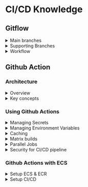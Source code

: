 # CI/CD Knowledge

## Gitflow
<details>
  <summary>Main branches</summary>
  <br/>
  
  + **Main:** This branch contains the production-ready code. All releases are tagged here.
  + **Develop:** This branch serves as an integration branch for features. It contains the latest delivered development changes for the next release.
</details>
<details>
  <summary>Supporting Branches</summary>
  <br/>
  
  + **Feature Branches:** Created from the `develop` branch, these branches are used to `develop` new features. Once a feature is complete, it is merged back into `develop`.
  + **Release Branches:** Created from the `develop` branch when a set of features is ready for a release. This branch allows for final testing and bug fixing before merging into `main` and `develop`.
  + **Hotfix Branches:** Created from the `main` branch to quickly address critical issues in production. Once fixed, changes are merged back into both `main` and `develop`.
</details>
<details>
  <summary>Workflow</summary>
  <br/>
  
  + **Initialization:** Start by creating the `develop` branch from `main`.
  + **Feature Development:** Developers create feature branches from `develop`, work on their features, and merge them back into `develop` when done.
  + **Release Preparation:** When ready for a release, create a release branch from `develop`, perform final testing and fixes, then merge into both `main` and `develop`.
  + **Hotfixes:** For urgent fixes, create a hotfix branch from `main`, apply the fix, and merge back into both `main` and `develop`.
  
</details>

## Github Action
### Architecture

<details>
  <summary>Overview</summary>
  <br/>
  
  ![github_action_architecture](images/github_architecture.png)
  
</details>

<details>
  <summary>Key concepts</summary>
  <br/>

  + **Workflow:** A workflow is a configurable automated process that consists of one or more jobs.
  + **Events:** Events are specific activities in a repository that trigger workflows.
  + **Step:** Steps are individual tasks within a job. They can run commands or actions (reusable extensions).
  + **Actions:** Actions are reusable units of code that perform specific tasks. They can be used within steps to simplify workflows.
  + **Jobs:** A job is a set of steps that run as part of your workflow. Recall that a step can run a task, a command, or an action.
  + **Runner:** A runner is a machine, either hosted by GitHub or self-hosted, that executes the jobs in a workflow.
  
</details>

### Using Github Actions

<details>
  <summary>Managing Secrets</summary>
  <br/>
  
  **Manage:**
  
  1. Go to your repository on GitHub.
  2. Click on the **Settings** tab.
  3. In the left sidebar, click on **Secrets and variables > Actions**.
  4. Click on **New repository secret**.
  5. Add a name for your secret and its value, then click Add secret.

  **Use:**

  To use a secret in your workflow, reference it in your YAML file like this:
  ```
  jobs:
  build:
    runs-on: ubuntu-latest
    steps:
    - name: Checkout code
      uses: actions/checkout@v2

    - name: Use secret
      run: echo ${{ secrets.MY_SECRET }}
  ```

  _Note:_ Always use secrets for sensitive information like API keys, tokens, and passwords.
</details>

<details>
  <summary>Managing Environment Variables</summary>
  <br/>

  **Environment-Specific Variables:** Navigate to **Settings > Environments**, create an environment.
  **Environment Variables in Workflow:** You can define environment variables directly in your workflow file.

  ```
  jobs:
    build:
      runs-on: ubuntu-latest
      env:
        MY_VARIABLE: 'value'
      steps:
      - name: Checkout code
        uses: actions/checkout@v2
  
      - name: Use environment variable
        run: echo $MY_VARIABLE
  ```
</details>
<details>
  <summary>Caching</summary>
  <br/>

  Caching in GitHub Actions is a mechanism that allows you to store and reuse files or data between workflow runs.

  1. **Cache Creation:** During a workflow run, you can create a cache by specifying a unique key. This key is used to identify the cache.
  2. **Cache Storage:** The cache is stored on GitHub’s servers.
  3. **Cache Restoration:** In subsequent workflow runs, the cache can be restored using the same key, allowing you to reuse the stored data.

  ```
  name: Java CI

  on: [push, pull_request]
  
  jobs:
    build:
      runs-on: ubuntu-latest
  
      - name: Cache Maven dependencies
        uses: actions/cache@v3
        with:
          path: ~/.m2/repository
          key: ${{ runner.os }}-maven-${{ hashFiles('**/pom.xml') }}
          restore-keys: |
            ${{ runner.os }}-maven-
  ```
  _The actions/cache@v3 action caches the Maven dependencies located in the ~/.m2/repository directory._

</details>

<details>
  <summary>Matrix builds</summary>
  <br/>

</details>
<details>
  <summary>Parallel Jobs</summary>
  <br/>

  You can define multiple jobs within the jobs section of your workflow YAML file.

  ```
  name: Parallel Jobs Example

  on: [push]
  
  jobs:
    job1:
      runs-on: ubuntu-latest
      steps:
        - name: Checkout code
          uses: actions/checkout@v2
        - name: Run tests
          run: echo "Running tests for job1"
  
    job2:
      runs-on: ubuntu-latest
      steps:
        - name: Checkout code
          uses: actions/checkout@v2
        - name: Build project
          run: echo "Building project for job2"
  ```

</details>
<details>
  <summary>Security for CI/CD pipeline</summary>
  <br/>
  
  + Store sensitive information like API keys, tokens, and passwords in GitHub Secrets.
  + Integrate security tools like CodeQL, Snyk, or Gitleaks to automatically scan your code for vulnerabilities.

</details>

### Github Actions with ECS

<details>
  <summary>Setup ECS & ECR</summary>
  <br/>

  1. Create an ECR Repository
  2. Create an ECS Cluster
  3. Dockerize Java Application (_Create a Dockerfile_)
  5. Create access key from user. (_there are several ways to get credentails from AWS_)
  6. Create ECS Task Definition ([Task definition sample file](sample-service-task-definition-revision1.json))
  7. Finally, we create github actions workflow.

  ```
    FROM openjdk:17-jdk-alpine
    COPY target/sample-service*.jar app.jar
    ENTRYPOINT ["java","-jar","/app.jar"]
  ```
  _This file will define how to build your Docker image._
  
</details>
<details>
  <summary>Setup CI/CD</summary>
  <br/>

  ```
name: Java CI with SonarQube

on:
  push:
    branches:
      - lite_version
      - ecs_version

jobs:
  build:
    runs-on: ubuntu-latest
    permissions:
      packages: write
      contents: read
      id-token: write

    steps:
      - name: Checkout code
        uses: actions/checkout@v2

      - name: Get commit message
        id: get_commit_message
        run: echo "::set-output name=message::$(git log -1 --pretty=%B)"

      - name: Check commit message
        if: contains(steps.get_commit_message.outputs.message, 'Build CI')
        run: echo "Commit message contains the trigger phrase!"

      - name: Set up JDK 17
        uses: actions/setup-java@v2
        with:
          java-version: '17'
          distribution: 'temurin'

      - name: Cache Maven packages
        uses: actions/cache@v2
        with:
          path: ~/.m2
          key: ${{ runner.os }}-maven-${{ hashFiles('**/pom.xml') }}
          restore-keys: ${{ runner.os }}-maven

      - name: Build with Maven
        run: mvn -B package --file pom.xml

      - name: Run tests and generate JaCoCo report
        run: mvn test jacoco:report
  
      - name: Publish JaCoCo report
        uses: actions/upload-artifact@v4
        with:
          name: jacoco-report
          path: target/site/jacoco
          
      - name: Configure AWS credentials
        uses: aws-actions/configure-aws-credentials@master
        with:
          aws-access-key-id: ${{ secrets.AWS_ACCESS_KEY }}
          aws-secret-access-key: ${{ secrets.AWS_SECRET_ACCESS_KEY }}
          aws-region: ${{ vars.AWS_REGION }}

      - name: Login to Amazon ECR
        id: login-ecr
        uses: aws-actions/amazon-ecr-login@v2
        with:
          mask-password: 'true'
          
      - name: Build, tag, and push image to Amazon ECR
        env:
          ECR_REGISTRY: ${{ steps.login-ecr.outputs.registry }}
          ECR_REPOSITORY: ${{ vars.ECR_REPOSITORY }}
          IMAGE_TAG: latest
        run: |
          docker build -t $ECR_REGISTRY/$ECR_REPOSITORY:$IMAGE_TAG .
          docker push $ECR_REGISTRY/$ECR_REPOSITORY:$IMAGE_TAG
          echo "image=$ECR_REGISTRY/$REPOSITORY:$IMAGE_TAG" >> $GITHUB_OUTPUT

      - name: Fill in the new image ID in the Amazon ECS task definition
        id: task-def
        uses: aws-actions/amazon-ecs-render-task-definition@v1
        with:
          task-definition: task-definition.json
          container-name: my-java-app
          image: ${{ steps.ecr-login.outputs.registry }}/my-java-app:latest

      - name: Deploy Amazon ECS task definition
        uses: aws-actions/amazon-ecs-deploy-task-definition@v1
        with:
          task-definition: ${{ steps.task-def.outputs.task-definition }}
          service: my-java-app-service
          cluster: my-cluster
          wait-for-service-stability: true
  ```
</details>
